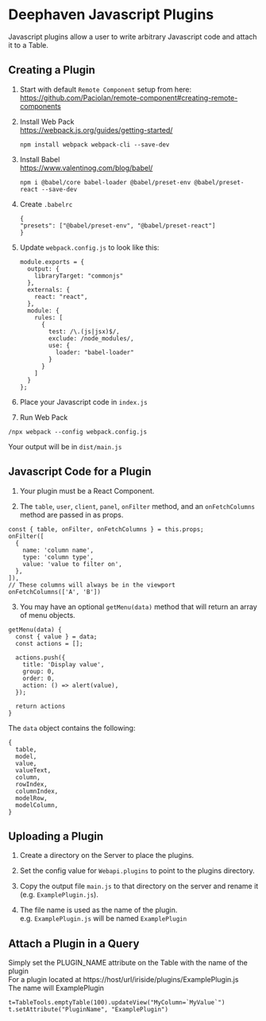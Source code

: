 # Deephaven Javascript Plugins

Javascript plugins allow a user to write arbitrary Javascript code and attach it to a Table.

## Creating a Plugin

1.  Start with default `Remote Component` setup from here: <br>
    https://github.com/Paciolan/remote-component#creating-remote-components

2.  Install Web Pack <br>
    https://webpack.js.org/guides/getting-started/ <br>

    ```
    npm install webpack webpack-cli --save-dev
    ```

3.  Install Babel <br>
    https://www.valentinog.com/blog/babel/ <br>

    ```
    npm i @babel/core babel-loader @babel/preset-env @babel/preset-react --save-dev
    ```

4.  Create `.babelrc` <br>

    ```
    {
    "presets": ["@babel/preset-env", "@babel/preset-react"]
    }
    ```

5.  Update `webpack.config.js` to look like this:

    ```
    module.exports = {
      output: {
        libraryTarget: "commonjs"
      },
      externals: {
        react: "react",
      },
      module: {
        rules: [
          {
            test: /\.(js|jsx)$/,
            exclude: /node_modules/,
            use: {
              loader: "babel-loader"
            }
          }
        ]
      }
    };
    ```

6.  Place your Javascript code in `index.js`

7.  Run Web Pack

```
/npx webpack --config webpack.config.js
```

Your output will be in `dist/main.js`

## Javascript Code for a Plugin

1.  Your plugin must be a React Component.

2.  The `table`, `user`, `client`, `panel`, `onFilter` method, and an `onFetchColumns` method are passed in as props.

```
const { table, onFilter, onFetchColumns } = this.props;
onFilter([
  {
    name: 'column name',
    type: 'column type',
    value: 'value to filter on',
  },
]),
// These columns will always be in the viewport
onFetchColumns(['A', 'B'])
```

3.  You may have an optional `getMenu(data)` method that will return an array of menu objects.

```
getMenu(data) {
  const { value } = data;
  const actions = [];

  actions.push({
    title: 'Display value',
    group: 0,
    order: 0,
    action: () => alert(value),
  });

  return actions
}
```

The `data` object contains the following:

```
{
  table,
  model,
  value,
  valueText,
  column,
  rowIndex,
  columnIndex,
  modelRow,
  modelColumn,
}
```

## Uploading a Plugin

1.  Create a directory on the Server to place the plugins.

2.  Set the config value for `Webapi.plugins` to point to the plugins directory.

3.  Copy the output file `main.js` to that directory on the server and rename it (e.g. `ExamplePlugin.js`).

4.  The file name is used as the name of the plugin. <br>
    e.g. `ExamplePlugin.js` will be named `ExamplePlugin`

## Attach a Plugin in a Query

Simply set the PLUGIN_NAME attribute on the Table with the name of the plugin <br>
For a plugin located at https://host/url/iriside/plugins/ExamplePlugin.js <br>
The name will ExamplePlugin

```
t=TableTools.emptyTable(100).updateView("MyColumn=`MyValue`")
t.setAttribute("PluginName", "ExamplePlugin")
```
